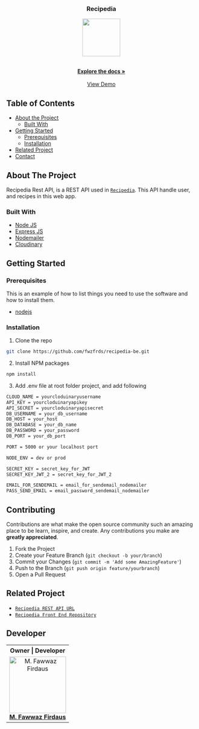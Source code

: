 <br />
<p align="center">

  <h3 align="center">Recipedia</h3>
  <p align="center">
    <image align="center" width="100" src='./logo/logo.png' />
  </p>

  <p align="center">
    <br />
    <a href="https://github.com/fwzfrds/recipedia-be"><strong>Explore the docs »</strong></a>
    <br />
    <br />
    <a href="https://recipedia-fwzfrds.vercel.app/">View Demo</a>
  </p>
</p>



<!-- TABLE OF CONTENTS -->
## Table of Contents

* [About the Project](#about-the-project)
  * [Built With](#built-with)
* [Getting Started](#getting-started)
  * [Prerequisites](#prerequisites)
  * [Installation](#installation)
* [Related Project](#related-project-backend)
* [Contact](#contact)



<!-- ABOUT THE PROJECT -->
## About The Project


Recipedia Rest API, is a REST API used in [`Recipedia`](https://recipedia-fwzfrds.vercel.app/). This API handle user, and recipes in this web app. 

### Built With

* [Node JS](https://nodejs.org/en/docs/)
* [Express JS](https://expressjs.com/)
* [Nodemailer](https://nodemailer.com/)
* [Cloudinary](https://cloudinary.com/)


<!-- GETTING STARTED -->
## Getting Started

### Prerequisites

This is an example of how to list things you need to use the software and how to install them.

* [nodejs](https://nodejs.org/en/download/)

### Installation

1. Clone the repo
```sh
git clone https://github.com/fwzfrds/recipedia-be.git
```
2. Install NPM packages
```sh
npm install
```
3. Add .env file at root folder project, and add following
```sh
CLOUD_NAME = yourcloduinaryusername
API_KEY = yourcloduinaryapikey
API_SECRET = yourcloduinaryapisecret
DB_USERNAME = your_db_username
DB_HOST = your_host
DB_DATABASE = your_db_name
DB_PASSWORD = your_password
DB_PORT = your_db_port

PORT = 5000 or your localhost port

NODE_ENV = dev or prod

SECRET_KEY = secret_key_for_JWT
SECRET_KEY_JWT_2 = secret_key_for_JWT_2

EMAIL_FOR_SENDEMAIL = email_for_sendemail_nodemailer
PASS_SEND_EMAIL = email_password_sendemail_nodemailer

```

<!-- CONTRIBUTING -->
## Contributing

Contributions are what make the open source community such an amazing place to be learn, inspire, and create. Any contributions you make are **greatly appreciated**.

1. Fork the Project
2. Create your Feature Branch (`git checkout -b your/branch`)
3. Commit your Changes (`git commit -m 'Add some AmazingFeature'`)
4. Push to the Branch (`git push origin feature/yourbranch`)
5. Open a Pull Request



## Related Project
* [`Recipedia REST API URL`](https://recipedia-api.herokuapp.com)
* [`Recipedia Front End Repository`](https://github.com/fwzfrds/recipedia-fe)

## Developer

<center>
  <table>
    <tr>
      <th>Owner | Developer</th>
    </tr>
    <tr>
      <td align="center">
        <a href="https://github.com/fwzfrds">
          <img width="150" src="https://avatars.githubusercontent.com/u/85775604?v=4" alt="M. Fawwaz Firdaus"><br/>
          <b>M. Fawwaz Firdaus</b>
        </a>
      </td>
    </tr>
  </table>
</center>